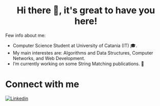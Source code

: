 <h1 align="center"> Hi there 👋, it's great to have you here!<br/> </h1> 

Few info about me: 
* Computer Science Student at University of Catania (IT) 🎓. 
* My main interestes are: Algorithms and Data Structures, Computer Networks, and Web Development. 
* I’m currently working on some String Matching publications. 🔭


# Connect with me #
[![Linkedin](https://img.shields.io/badge/-LinkedIn-blue?style=flat&logo=Linkedin&logoColor=white)](https://www.linkedin.com/in/antonio-scardace/)
